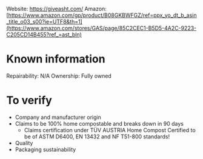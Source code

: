 Website: https://giveasht.com/
Amazon: [https://www.amazon.com/gp/product/B08GKBWFGZ/ref=ppx_yo_dt_b_asin_title_o03_s00?ie=UTF8&th=1](https://www.amazon.com/stores/GAS/page/85C2CEC1-B5D5-4A2C-9223-C205CD14B455?ref_=ast_bln)

# Known information

Repairability: N/A
Ownership: Fully owned

# To verify
- Company and manufacturer origin
- Claims to be 100% home compostable and breaks down in 90 days
    - Claims certification under TÜV AUSTRIA Home Compost Certified to be of ASTM D6400, EN 13432 and NF T51-800 standards!
- Quality
- Packaging sustainability
